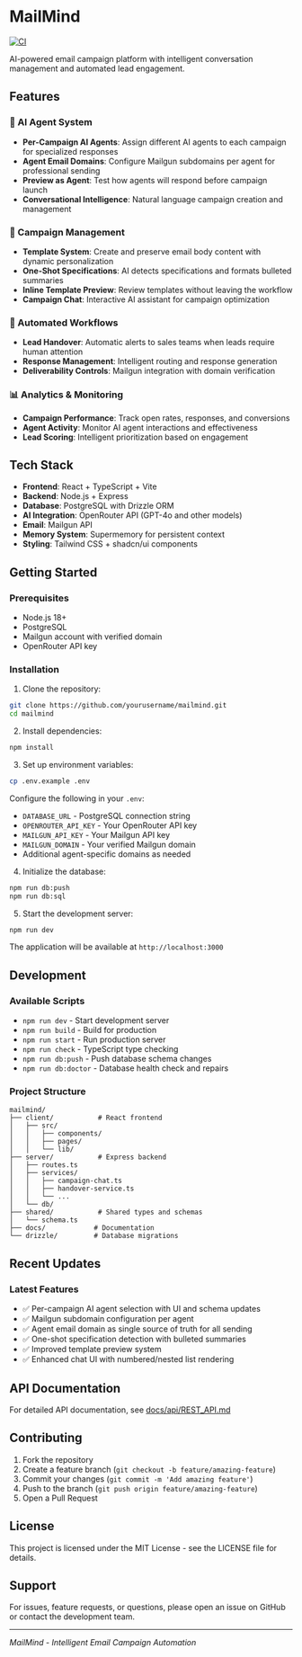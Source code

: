 # MailMind

[![CI](https://github.com/joshcopp/MailMind/actions/workflows/ci.yml/badge.svg)](https://github.com/joshcopp/MailMind/actions/workflows/ci.yml)

AI-powered email campaign platform with intelligent conversation management and automated lead engagement.

## Features

### 🤖 AI Agent System
- **Per-Campaign AI Agents**: Assign different AI agents to each campaign for specialized responses
- **Agent Email Domains**: Configure Mailgun subdomains per agent for professional sending
- **Preview as Agent**: Test how agents will respond before campaign launch
- **Conversational Intelligence**: Natural language campaign creation and management

### 📧 Campaign Management
- **Template System**: Create and preserve email body content with dynamic personalization
- **One-Shot Specifications**: AI detects specifications and formats bulleted summaries
- **Inline Template Preview**: Review templates without leaving the workflow
- **Campaign Chat**: Interactive AI assistant for campaign optimization

### 🔄 Automated Workflows
- **Lead Handover**: Automatic alerts to sales teams when leads require human attention
- **Response Management**: Intelligent routing and response generation
- **Deliverability Controls**: Mailgun integration with domain verification

### 📊 Analytics & Monitoring
- **Campaign Performance**: Track open rates, responses, and conversions
- **Agent Activity**: Monitor AI agent interactions and effectiveness
- **Lead Scoring**: Intelligent prioritization based on engagement

## Tech Stack

- **Frontend**: React + TypeScript + Vite
- **Backend**: Node.js + Express
- **Database**: PostgreSQL with Drizzle ORM
- **AI Integration**: OpenRouter API (GPT-4o and other models)
- **Email**: Mailgun API
- **Memory System**: Supermemory for persistent context
- **Styling**: Tailwind CSS + shadcn/ui components

## Getting Started

### Prerequisites

- Node.js 18+
- PostgreSQL
- Mailgun account with verified domain
- OpenRouter API key

### Installation

1. Clone the repository:
```bash
git clone https://github.com/yourusername/mailmind.git
cd mailmind
```

2. Install dependencies:
```bash
npm install
```

3. Set up environment variables:
```bash
cp .env.example .env
```

Configure the following in your `.env`:
- `DATABASE_URL` - PostgreSQL connection string
- `OPENROUTER_API_KEY` - Your OpenRouter API key
- `MAILGUN_API_KEY` - Your Mailgun API key
- `MAILGUN_DOMAIN` - Your verified Mailgun domain
- Additional agent-specific domains as needed

4. Initialize the database:
```bash
npm run db:push
npm run db:sql
```

5. Start the development server:
```bash
npm run dev
```

The application will be available at `http://localhost:3000`

## Development

### Available Scripts

- `npm run dev` - Start development server
- `npm run build` - Build for production
- `npm run start` - Run production server
- `npm run check` - TypeScript type checking
- `npm run db:push` - Push database schema changes
- `npm run db:doctor` - Database health check and repairs

### Project Structure

```
mailmind/
├── client/           # React frontend
│   ├── src/
│   │   ├── components/
│   │   ├── pages/
│   │   └── lib/
├── server/           # Express backend
│   ├── routes.ts
│   ├── services/
│   │   ├── campaign-chat.ts
│   │   ├── handover-service.ts
│   │   └── ...
│   └── db/
├── shared/           # Shared types and schemas
│   └── schema.ts
├── docs/            # Documentation
└── drizzle/         # Database migrations
```

## Recent Updates

### Latest Features
- ✅ Per-campaign AI agent selection with UI and schema updates
- ✅ Mailgun subdomain configuration per agent
- ✅ Agent email domain as single source of truth for all sending
- ✅ One-shot specification detection with bulleted summaries
- ✅ Improved template preview system
- ✅ Enhanced chat UI with numbered/nested list rendering

## API Documentation

For detailed API documentation, see [docs/api/REST_API.md](./docs/api/REST_API.md)

## Contributing

1. Fork the repository
2. Create a feature branch (`git checkout -b feature/amazing-feature`)
3. Commit your changes (`git commit -m 'Add amazing feature'`)
4. Push to the branch (`git push origin feature/amazing-feature`)
5. Open a Pull Request

## License

This project is licensed under the MIT License - see the LICENSE file for details.

## Support

For issues, feature requests, or questions, please open an issue on GitHub or contact the development team.

---

*MailMind - Intelligent Email Campaign Automation*